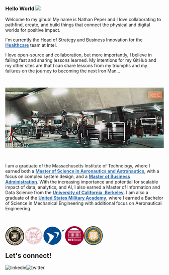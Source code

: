 ### Hello World <img src="https://media.giphy.com/media/hvRJCLFzcasrR4ia7z/giphy.gif" width="25px">

<p>Welcome to my gihub! My name is Nathan Peper and I love collaborating to pathfind, create, and build things that connect the physical and digital worlds for positive impact.</p> 

<p>I'm currently the Head of Strategy and Business Innovation for the <a href="https://www.intel.com/health" target="_blank" style="color: #2C6BAC; font-weight: bold">Healthcare</a> team at Intel.</p>

<p>I love open-source and collaboration, but more importantly, I believe in failing fast and sharing lessons learned. My intentions for my GitHub and my other sites are that I can share lessons from my triumphs and my failures on the journey to becoming the next Iron Man...</p>

<br>

<p align="center">
<img  alt="GIF" src="images/iron_man_lab.gif?raw=true" width="570" height="192" />
</p>

<br>

<p>I am a graduate of the Massachusetts Institute of Technology, where I earned both a <a href="https://aeroastro.mit.edu/" target="_blank" style="color: #2C6BAC; font-weight: bold">Master of Science in Aeronautics and Astronautics</a>, with a focus on complex system design, and a <a href="https://mitsloan.mit.edu/" target="_blank" style="color: #2C6BAC; font-weight: bold">Master of Business Administration</a>. With the increasing importance and potential for scalable impact of data, analytics, and AI, I also earned a Master of Information and Data Science from the <a href="https://datascience.berkeley.edu/" target="_blank" style="color: #2C6BAC; font-weight: bold">University of California, Berkeley</a>. I am also a graduate of the <a href="https://www.westpoint.edu/" target="_blank" style="color: #2C6BAC; font-weight: bold">United States Military Academy</a>, where I earned a Bachelor of Science in Mechanical Engineering with additional focus on Aeronautical Engineering.</p>

<br><br>
[<img align="left" alt="United States Military Academy at West Point, NY" src="images/west_point_seal.png" width=60 />](https://www.westpoint.edu/)
[<img align="left" alt="Massachusetts Institute of Technology" src="images/mit_seal.png" width=60/>](https://www.mit.edu/)
[<img align="left" alt="MIT Aero Astro" src="images/mit_aeroastro_seal.png" width=70/>](https://aeroastro.mit.edu/)
[<img align="left" alt="MIT Sloan School of Management" src="images/mit_sloan_seal.png" width=60/>](https://mitsloan.mit.edu/)
[<img align="left" alt="University of California, Berkeley" src="images/ucb_seal.png" width=60/>](https://datascience.berkeley.edu/)
<br>
<br>
<br>

## Let's connect!
[<img align="left" alt="linkedin" src="https://img.shields.io/badge/LinkedIn-0077B5?style=for-the-badge&logo=linkedin&logoColor=white" />](https://www.linkedin.com/in/nathanpeper/)
[<img align="left" alt="twitter" src="https://img.shields.io/badge/Twitter-1DA1F2?style=for-the-badge&logo=twitter&logoColor=white" />](https://www.twitter.com/NathanPeper/)
<br>
<br>
<br>
